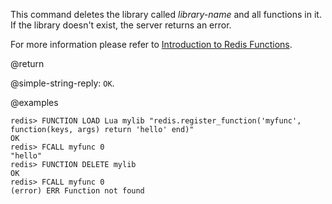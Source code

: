 This command deletes the library called _library-name_ and all functions in it.
If the library doesn't exist, the server returns an error.

For more information please refer to [Introduction to Redis Functions](/topics/functions-intro).

@return

@simple-string-reply: `OK`.

@examples

```
redis> FUNCTION LOAD Lua mylib "redis.register_function('myfunc', function(keys, args) return 'hello' end)"
OK
redis> FCALL myfunc 0
"hello"
redis> FUNCTION DELETE mylib
OK
redis> FCALL myfunc 0
(error) ERR Function not found
```
